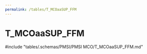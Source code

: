 ```yaml
---
permalink: /tables/T_MCOaaSUP_FFM
---
```

# T_MCOaaSUP_FFM
<!-- SPDX-License-Identifier: MPL-2.0 -->

<!-- ATTENTION : Ne pas supprimer ou modifier la ligne ci-dessous -->
#include "tables/.schemas/PMSI/PMSI MCO/T_MCOaaSUP_FFM.md"
<!-- ATTENTION : Ne pas supprimer ou modifier la ligne ci-dessus -->

